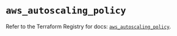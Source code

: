 # `aws_autoscaling_policy`

Refer to the Terraform Registry for docs: [`aws_autoscaling_policy`](https://registry.terraform.io/providers/hashicorp/aws/5.86.1/docs/resources/autoscaling_policy).
